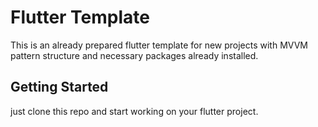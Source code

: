 # Flutter Template

This is an already prepared flutter template for new projects with MVVM pattern structure and necessary packages already installed.

## Getting Started
just clone this repo and start working on your flutter project.
